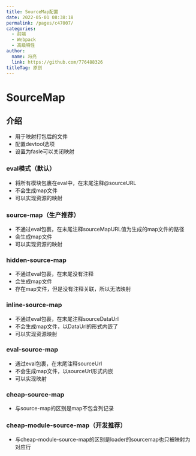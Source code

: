 ```yaml
---
title: SourceMap配置
date: 2022-05-01 08:38:18
permalink: /pages/c47007/
categories: 
  - 前端
  - Webpack
  - 高级特性
author: 
  name: 冯亮
  link: https://github.com/776488326
titleTag: 原创
---
```

# SourceMap

## 介绍

- 用于映射打包后的文件
- 配置devtool选项
- 设置为fasle可以关闭映射

### eval模式（默认）

- 将所有模块包裹在eval中，在末尾注释@sourceURL
- 不会生成map文件
- 可以实现资源的映射

### source-map（生产推荐）

- 不通过eval包裹，在末尾注释sourceMapURL值为生成的map文件的路径
- 会生成map文件
- 可以实现资源的映射

### hidden-source-map

- 不通过eval包裹，在末尾没有注释
- 会生成map文件
- 存在map文件，但是没有注释关联，所以无法映射

### inline-source-map

- 不通过eval包裹，在末尾注释sourceDataUrl
- 不会生成map文件，以DataUrl的形式内嵌了
- 可以实现资源映射

### eval-source-map

- 通过eval包裹，在末尾注释sourceUrl
- 不会生成map文件，以sourceUrl形式内嵌
- 可以实现映射

### cheap-source-map

- 与source-map的区别是map不包含列记录

### cheap-module-source-map（开发推荐）

- 与cheap-module-source-map的区别是loader的sourcemap也只被映射为对应行
